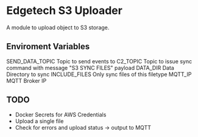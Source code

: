 # Edgetech S3 Uploader
A module to upload object to S3 storage.

## Enviroment Variables
SEND_DATA_TOPIC Topic to send events to
C2_TOPIC        Topic to issue sync command with message "S3 SYNC FILES" payload
DATA_DIR        Data Directory to sync
INCLUDE_FILES   Only sync files of this filetype
MQTT_IP         MQTT Broker IP

## TODO
- Docker Secrets for AWS Credentials
- Upload a single file
- Check for errors and upload status -> output to MQTT